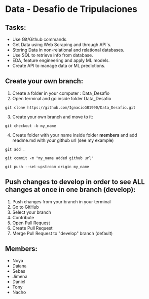 # Data - Desafio de Tripulaciones


## Tasks:

* Use Git/Github commands.
* Get Data using Web Scraping and through API´s.
* Storing Data in non-relational and relational databases.
* Use SQL to retrieve info from database.
* EDA, feature engineering and apply ML models.
* Create API to manage data or ML predictions. 

## Create your own branch:

1. Create a folder in your computer : Data_Desafio
2. Open terminal and go inside folder Data_Desafio

~~~
git clone https://github.com/IgnacioGB1990/Data_Desafio.git
~~~

3. Create your own branch and move to it:
~~~
git checkout -b my_name
~~~


4. Create folder with your name inside folder **members** and add readme.md with your github url (see my example)
~~~
git add .
~~~

~~~
git commit -m "my_name added github url"
~~~

~~~
git push --set-upstream origin my_name
~~~

## Push changes to develop in order to see ALL changes at once in one branch (develop):

1. Push changes from your branch in your terminal
2. Go to GitHub
3. Select your branch
4. Contribute
5. Open Pull Request
6. Create Pull Request
7. Merge Pull Request to "develop" branch (default)

## Members:

* Noya
* Daiana
* Sebas
* Jimena
* Daniel
* Tony
* Nacho
